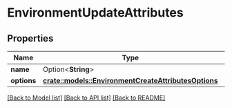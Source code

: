 # EnvironmentUpdateAttributes

## Properties

Name | Type | Description | Notes
------------ | ------------- | ------------- | -------------
**name** | Option<**String**> |  | [optional]
**options** | [**crate::models::EnvironmentCreateAttributesOptions**](EnvironmentCreateAttributes_options.md) |  | 

[[Back to Model list]](../README.md#documentation-for-models) [[Back to API list]](../README.md#documentation-for-api-endpoints) [[Back to README]](../README.md)


